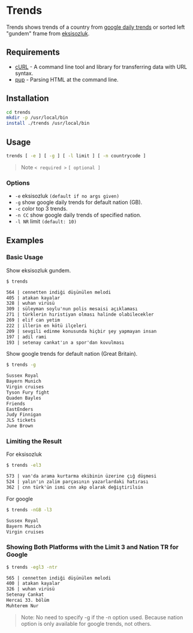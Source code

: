 # Trends

Trends shows trends of a country from [google daily
trends](https://trends.google.com/trends/?geo=GB) or sorted left "gundem" frame
from [eksisozluk](https://eksisozluk.com).

## Requirements

- [cURL](https://github.com/curl/curl) - A command line tool and library for transferring data with URL syntax.
- [pup](https://github.com/ericchiang/pup) - Parsing HTML at the command line.

## Installation

```sh
cd trends
mkdir -p /usr/local/bin
install ./trends /usr/local/bin
```

## Usage

```sh
trends [ -e ] [ -g ] [ -l limit ] [ -n countrycode ]
```

> Note `< required >` `[ optional ]`

### Options
- `-e`		eksisozluk `(default if no args given)`
- `-g`		show google daily trends for default nation (GB).
- `-c`		color top 3 trends.
- `-n CC`	show google daily trends of specified nation.
- `-l NR`	limit `(default: 10)`

## Examples
### Basic Usage

Show eksisozluk gundem.

```sh
$ trends
```
```txt
564 | cennetten indiği düşünülen melodi 
405 | atakan kayalar 
328 | wuhan virüsü 
309 | süleyman soylu'nun polis mesaisi açıklaması 
271 | türklerin hıristiyan olması halinde olabilecekler 
269 | elif can yetim 
222 | illerin en kötü ilçeleri 
209 | sevgili edinme konusunda hiçbir şey yapmayan insan 
197 | adil rami 
193 | setenay cankat'ın a spor'dan kovulması 
```
 
Show google trends for default nation (Great Britain).

```sh
$ trends -g
```
```txt
Sussex Royal
Bayern Munich
Virgin cruises
Tyson Fury fight
Quaden Bayles
Friends
EastEnders
Judy Finnigan
JLS tickets
June Brown
```

### Limiting the Result

For eksisozluk
```sh
$ trends -el3
```
```txt
573 | van'da arama kurtarma ekibinin üzerine çığ düşmesi
524 | yalın'ın zalim parçasının yazarlardaki hatırası
362 | cnn türk'ün ismi cnn akp olarak değiştirilsin
```
 
For google
```sh
$ trends -nGB -l3
```
```txt
Sussex Royal
Bayern Munich
Virgin cruises
```

### Showing Both Platforms with the Limit 3 and Nation TR for Google
```sh
$ trends -egl3 -ntr
```
```txt
565 | cennetten indiği düşünülen melodi 
400 | atakan kayalar 
326 | wuhan virüsü 
Setenay Cankat
Hercai 33. bölüm
Muhterem Nur
```

> Note: No need to specify -g if the -n option used. Because nation option is
> only available for google trends, not others.

